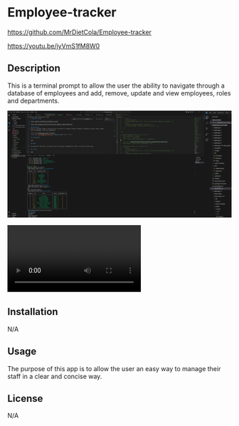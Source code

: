 # Employee-tracker

https://github.com/MrDietCola/Employee-tracker

https://youtu.be/jyVmS1fM8W0

## Description
This is a terminal prompt to allow the user the ability to navigate through a database of employees and add, remove, update and view employees, roles and departments.

![Alt text](<assets/images/Screenshot (25).png>)

<video src="<assets/videos/Staff Management.webm>" controls title="Title"></video>


## Installation

N/A

## Usage

The purpose of this app is to allow the user an easy way to manage their staff in a clear and concise way.

## License

N/A